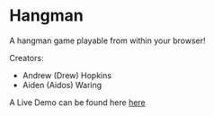# Hangman
A hangman game playable from within your browser!

Creators:
* Andrew (Drew) Hopkins
* Aiden (Aidos) Waring

A Live Demo can be found here [here](https://hoppi164.github.io/hangman/ "Hangman")


